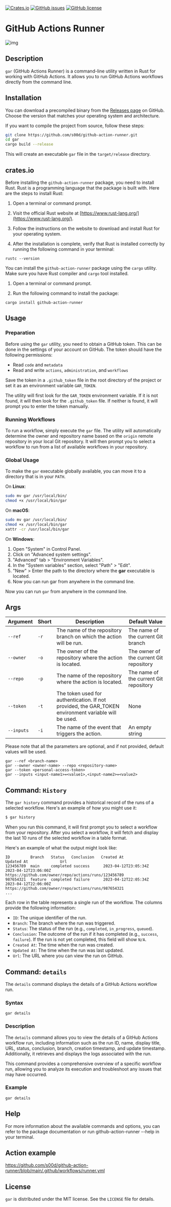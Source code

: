 [![Crates.io](https://img.shields.io/crates/v/github-action-runner.svg)](https://crates.io/crates/github-action-runner)
[![GitHub issues](https://img.shields.io/github/issues/s00d/github-action-runner.svg)](https://github.com/s00d/github-action-runner/issues)
[![GitHub license](https://img.shields.io/github/license/s00d/github-action-runner.svg)](https://github.com/s00d/github-action-runner/blob/main/LICENSE)

# GitHub Actions Runner

![img](https://github.com/s00d/github-action-runner/blob/main/assets/2023-12-04%2022.57.59.gif?raw=true)

## Description

`gar` (GitHub Actions Runner) is a command-line utility written in Rust for working with GitHub Actions. It allows you to run GitHub Actions workflows directly from the command line.

## Installation

You can download a precompiled binary from the [Releases page](https://github.com/s00d/github-action-runner/releases) on GitHub. Choose the version that matches your operating system and architecture.

If you want to compile the project from source, follow these steps:

```bash
git clone https://github.com/s00d/github-action-runner.git
cd gar
cargo build --release
```

This will create an executable `gar` file in the `target/release` directory.

## crates.io

Before installing the `github-action-runner` package, you need to install Rust. Rust is a programming language that the package is built with. Here are the steps to install Rust:

1. Open a terminal or command prompt.

2. Visit the official Rust website at [https://www.rust-lang.org/](https://www.rust-lang.org/).

3. Follow the instructions on the website to download and install Rust for your operating system.

4. After the installation is complete, verify that Rust is installed correctly by running the following command in your terminal:

```shell
rustc --version
```

You can install the `github-action-runner` package using the `cargo` utility. Make sure you have Rust compiler and `cargo` tool installed.

1. Open a terminal or command prompt.

2. Run the following command to install the package:

```shell
cargo install github-action-runner
```


## Usage

### Preparation

Before using the `gar` utility, you need to obtain a GitHub token. This can be done in the settings of your account on GitHub. The token should have the following permissions:

-  Read `code` and `metadata`
-  Read and write `actions`, `administration`, and `workflows`

Save the token in a `.github_token` file in the root directory of the project or set it as an environment variable `GAR_TOKEN`.

The utility will first look for the `GAR_TOKEN` environment variable. If it is not found, it will then look for the `.github_token` file. If neither is found, it will prompt you to enter the token manually.

### Running Workflows

To run a workflow, simply execute the `gar` file. The utility will automatically determine the owner and repository name based on the `origin` remote repository in your local Git repository. It will then prompt you to select a workflow to run from a list of available workflows in your repository.

### Global Usage

To make the `gar` executable globally available, you can move it to a directory that is in your `PATH`.

On **Linux**:

```bash
sudo mv gar /usr/local/bin/
chmod +x /usr/local/bin/gar
```

On  **macOS**:

```bash
sudo mv gar /usr/local/bin/
chmod +x /usr/local/bin/gar
xattr -cr /usr/local/bin/gar
```


On **Windows**:

1. Open "System" in Control Panel.
2. Click on "Advanced system settings".
3. "Advanced" tab > "Environment Variables".
4. In the "System variables" section, select "Path" > "Edit".
5. "New" > Enter the path to the directory where the **gar** executable is located.
6. Now you can run gar from anywhere in the command line.

Now you can run `gar` from anywhere in the command line.

## Args

| Argument   | Short | Description                                                                                          | Default Value                           |
|------------|-------|------------------------------------------------------------------------------------------------------|-----------------------------------------|
| `--ref`    | `-r`  | The name of the repository branch on which the action will be run.                                   | The name of the current Git branch      |
| `--owner`  | `-o`  | The owner of the repository where the action is located.                                             | The owner of the current Git repository |
| `--repo`   | `-p`  | The name of the repository where the action is located.                                              | The name of the current Git repository  |
| `--token`  | `-t`  | The token used for authentication. If not provided, the GAR_TOKEN environment variable will be used. | None                                    |
| `--inputs` | `-i`  | The name of the event that triggers the action.                                                      | An empty string                         |

Please note that all the parameters are optional, and if not provided, default values will be used.

```
gar --ref <branch-name>
gar --owner <owner-name> --repo <repository-name>
gar --token <personal-access-token>
gar --inputs <input-name1>=<value1>,<input-name2>=<value2>
```

## Command: `History`

The `gar history` command provides a historical record of the runs of a selected workflow. Here's an example of how you might use it:

```bash
$ gar history
```

When you run this command, it will first prompt you to select a workflow from your repository. After you select a workflow, it will fetch and display the last 10 runs of the selected workflow in a table format.

Here's an example of what the output might look like:

```text
ID         Branch   Status   Conclusion   Created At              Updated At              Url
123456789  main     completed success      2023-04-12T23:05:34Z   2023-04-12T23:06:00Z   https://github.com/owner/repo/actions/runs/123456789
987654321  feature  completed failure      2023-04-12T22:05:34Z   2023-04-12T22:06:00Z   https://github.com/owner/repo/actions/runs/987654321
...

```

Each row in the table represents a single run of the workflow. The columns provide the following information:

- `ID`: The unique identifier of the run.
- `Branch`: The branch where the run was triggered.
- `Status`: The status of the run (e.g., `completed`, `in_progress`, `queued`).
- `Conclusion`: The outcome of the run if it has completed (e.g., `success`, `failure`). If the run is not yet completed, this field will show `N/A`.
- `Created At`: The time when the run was created.
- `Updated At`: The time when the run was last updated.
- `Url`: The URL where you can view the run on GitHub.


## Command: `details`

The `details` command displays the details of a GitHub Actions workflow run.

### Syntax

```shell
gar details
```

### Description

The `details` command allows you to view the details of a GitHub Actions workflow run, including information such as the run ID, name, display title, URL, status, conclusion, branch, creation timestamp, and update timestamp. Additionally, it retrieves and displays the logs associated with the run.

This command provides a comprehensive overview of a specific workflow run, allowing you to analyze its execution and troubleshoot any issues that may have occurred.

### Example

```shell
gar details
```
## Help

For more information about the available commands and options, you can refer to the package documentation or run github-action-runner --help in your terminal.

## Action example

https://github.com/s00d/github-action-runner/blob/main/.github/workflows/runner.yml

## License

`gar` is distributed under the MIT license. See the `LICENSE` file for details.